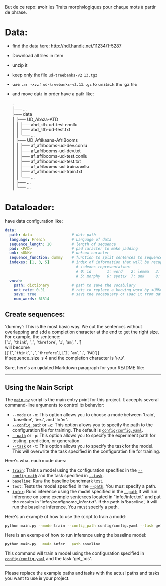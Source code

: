 But de ce repo:
avoir les Traits morphologiques pour chaque mots à partir de phrase.

# Data:

- find the data here: http://hdl.handle.net/11234/1-5287
- Download all files in item
- unzip it
- keep only the file `ud-treebanks-v2.13.tgz`
- use `tar -xvzf ud-treebanks-v2.13.tgz` to unstack the tgz file
- and move data in order have a path like:

   .                     
    ├── ...                                     
    ├── data                                   
    │   ├── UD_Abaza-ATD                              
	│   │   ├── abd_atb-ud-test.conllu                     
	│   │   ├── abd_atb-ud-test.txt        
	│   │   └── ...                        
    │   ├── UD_Afrikaans-AfriBooms                               
	│   │   ├── af_afribooms-ud-dev.conllu                      
	│   │   ├── af_afribooms-ud-dev.txt                         
	│   │   ├── af_afribooms-ud-test.conllu                      
	│   │   ├── af_afribooms-ud-test.txt                                 
	│   │   ├── af_afribooms-ud-train.conllu                     
	│   │   ├── af_afribooms-ud-train.txt             
	│   │   └── ...                                             
    │   ├── ...                      
    │   └── ...                                  


# Dataloader:

have data configuration like:
```yaml
data:
  path: data                  # data path
  language: French            # Language of data
  sequence_length: 10         # length of sequence
  pad: <PAD>                  # pad caracter to make padding
  unk: <UNK>                  # unknow caracter
  sequence_function: dummy    # function to split sentences to sequences
  indexes: [1, 3, 5]          # index of information that will be recupered: 
                                # indexes representation: 
                                # 0: id       1: word    2: lemma   3: pos   4: unk
                                # 5: morphy   6: syntax  7: unk     8: unk   9: unk 
  vocab:
    path: dictionary          # path to save the vocabulary
    unk_rate: 0.01            # rate to replace a knowing word by <UNK>
    save: true                # save the vocabulary or load it from data.voc.path
    num_words: 67814
```


## Create sequences:
'dummy': This is the most basic way. We cut the sentences without overlapping and add a completion character at the end to get the right size. For example, the sentence:\
   ['`I`', '`think`', '`,`', '`threfore`', '`I`', '`am`', '`.`']\
    will become\
   [['`I`', '`think`', '`,`', '`threfore`'], ['`I`', '`am`', '`.`', '`PAD`']]\
   if sequence_size is 4 and the completion character is '`PAD`'. 

Sure, here's an updated Markdown paragraph for your README file:

---

## Using the Main Script

The [`main.py`](command:_github.copilot.openRelativePath?%5B%22main.py%22%5D "main.py") script is the main entry point for this project. It accepts several command-line arguments to control its behavior:

- `--mode` or `-m`: This option allows you to choose a mode between 'train', 'baseline', 'test', and 'infer'.
- [`--config_path`](command:_github.copilot.openSymbolInFile?%5B%22main.py%22%2C%22--config_path%22%5D "main.py") or [`-c`](command:_github.copilot.openSymbolInFile?%5B%22src%2Ftrain.py%22%2C%22-c%22%5D "src/train.py"): This option allows you to specify the path to the configuration file for training. The default is [`config/config.yaml`](command:_github.copilot.openRelativePath?%5B%22config%2Fconfig.yaml%22%5D "config/config.yaml").
- [`--path`](command:_github.copilot.openSymbolInFile?%5B%22main.py%22%2C%22--path%22%5D "main.py") or `-p`: This option allows you to specify the experiment path for testing, prediction, or generation.
- [`--task`](command:_github.copilot.openSymbolInFile?%5B%22src%2Fmetrics.py%22%2C%22--task%22%5D "src/metrics.py") or `-t`: This option allows you to specify the task for the model. This will overwrite the task specified in the configuration file for training.

Here's what each mode does:

- [`train`](command:_github.copilot.openSymbolInFile?%5B%22src%2Ftrain.py%22%2C%22train%22%5D "src/train.py"): Trains a model using the configuration specified in the [`--config_path`](command:_github.copilot.openSymbolInFile?%5B%22main.py%22%2C%22--config_path%22%5D "main.py") and the task specified in [`--task`](command:_github.copilot.openSymbolInFile?%5B%22src%2Fmetrics.py%22%2C%22--task%22%5D "src/metrics.py").
- `baseline`: Runs the baseline benchmark test.
- `test`: Tests the model specified in the [`--path`](command:_github.copilot.openSymbolInFile?%5B%22launch_inference.py%22%2C%22--path%22%5D "launch_inference.py"). You must specify a path.
- [`infer`](command:_github.copilot.openRelativePath?%5B%22infer%22%5D "infer"): Runs inference using the model specified in the [`--path`](command:_github.copilot.openSymbolInFile?%5B%22launch_inference.py%22%2C%22--path%22%5D "launch_inference.py") It will run inference on some exemple sentences located in "infer/infer.txt" and put the results in "infer/configname_infer.txt". If the path is 'baseline', it will run the baseline inference. You must specify a path.

Here's an example of how to use the script to train a model:

```sh
python main.py --mode train --config_path config/config.yaml --task get_pos
```
Here is an exemple of how to run inference using the baseline model:
```sh
python main.py --mode infer --path baseline
```
This command will train a model using the configuration specified in [`config/config.yaml`](command:_github.copilot.openRelativePath?%5B%22config%2Fconfig.yaml%22%5D "config/config.yaml") and the task 'get_pos'.

---

Please replace the example paths and tasks with the actual paths and tasks you want to use in your project.




